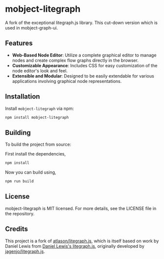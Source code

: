 # mobject-litegraph

A fork of the exceptional litegraph.js library. This cut-down version which is used in mobject-graph-ui.

## Features

- **Web-Based Node Editor**: Utilize a complete graphical editor to manage nodes and create complex flow graphs directly in the browser.
- **Customizable Appearance**: Includes CSS for easy customization of the node editor's look and feel.
- **Extensible and Modular**: Designed to be easily extendable for various applications involving graphical node representations.

## Installation

Install `mobject-litegraph` via npm:

```bash
npm install mobject-litegraph
```

## Building

To build the project from source:

First install the dependencies,

```bash
npm install
```

Now you can build using,

```bash
npm run build
```

## License

mobject-litegraph is MIT licensed. For more details, see the LICENSE file in the repository.

## Credits

This project is a fork of [atlason/litegraph.js](https://github.com/atlasan/litegraph.js), which is itself based on work by Daniel Lewis from [Daniel Lewis's litegraph.js](https://github.com/daniel-lewis-ab/litegraph.js), originally developed by [jagenjo/litegraph.js](https://github.com/jagenjo/litegraph.js).
